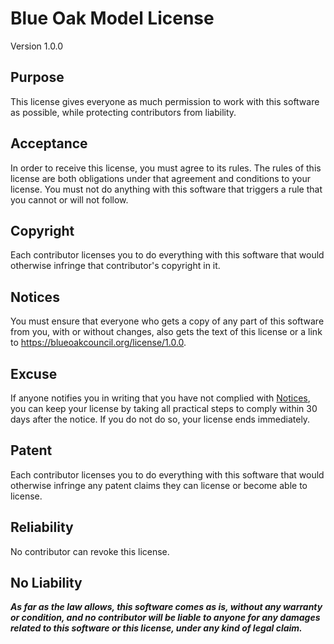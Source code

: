 # Blue Oak Model License

Version 1.0.0

## Purpose

This license gives everyone as much permission to work with this software as possible, while
protecting contributors from liability.

## Acceptance

In order to receive this license, you must agree to its rules. The rules of this license are both
obligations under that agreement and conditions to your license. You must not do anything with this
software that triggers a rule that you cannot or will not follow.

## Copyright

Each contributor licenses you to do everything with this software that would otherwise infringe that
contributor's copyright in it.

## Notices

You must ensure that everyone who gets a copy of any part of this software from you, with or without
changes, also gets the text of this license or a link to <https://blueoakcouncil.org/license/1.0.0>.

## Excuse

If anyone notifies you in writing that you have not complied with [Notices](#notices), you can keep
your license by taking all practical steps to comply within 30 days after the notice.  If you do not
do so, your license ends immediately.

## Patent

Each contributor licenses you to do everything with this software that would otherwise infringe any
patent claims they can license or become able to license.

## Reliability

No contributor can revoke this license.

## No Liability

***As far as the law allows, this software comes as is, without any warranty or condition, and no
contributor will be liable to anyone for any damages related to this software or this license, under
any kind of legal claim.***
